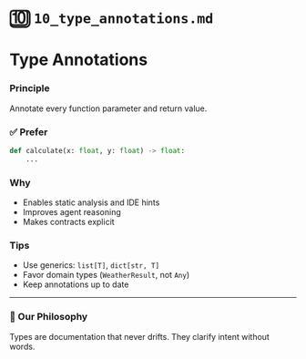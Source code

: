 # 🔟 `10_type_annotations.md`

# Type Annotations

### Principle
Annotate every function parameter and return value.

### ✅ Prefer
```python
def calculate(x: float, y: float) -> float:
    ...
````

### Why

* Enables static analysis and IDE hints
* Improves agent reasoning
* Makes contracts explicit

### Tips

* Use generics: `list[T]`, `dict[str, T]`
* Favor domain types (`WeatherResult`, not `Any`)
* Keep annotations up to date

---

### 🤝 Our Philosophy

Types are documentation that never drifts.
They clarify intent without words.
